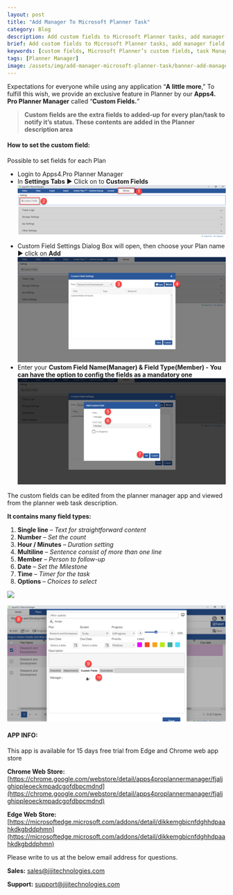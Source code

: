 ```yaml
---
layout: post
title: "Add Manager To Microsoft Planner Task"
category: Blog
description: Add custom fields to Microsoft Planner tasks, add manager field to planner task and assign manager to office 365
brief: Add custom fields to Microsoft Planner tasks, add manager field to planner task and assign manager to office 365.
keywords: [custom fields, Microsoft Planner’s custom fields, task Manager fields , Apps4.Pro Planner Manager, office 365 Planner task manager]
tags: [Planner Manager]
image: /assets/img/add-manager-microsoft-planner-task/banner-add-manager.png
---
```

Expectations for everyone while using any application “**A little more**,” To fulfill this wish, we provide an exclusive feature in Planner by our **Apps4. Pro Planner Manager** called “**Custom Fields.**”

> **Custom fields are the extra fields to added-up for every plan/task to notify it’s status. These contents are added in the Planner description area**

#### **How to set the custom field:**

Possible to set fields for each Plan
-   Login to Apps4.Pro Planner Manager
-   In **Settings Tabs** ▶ Click on to **Custom Fields**
![](/assets/img/add-manager-microsoft-planner-task/add-manager-setting.png)
-   Custom Field Settings Dialog Box will open, then choose your Plan name ▶ click on **Add**
![](/assets/img/add-manager-microsoft-planner-task/add-manager-customfields.png)
-   Enter your **Custom Field Name(Manager) & Field Type(Member) - You can have the option to config the fields as a mandatory one**
![](/assets/img/add-manager-microsoft-planner-task/add-manager.png)

The custom fields can be edited from the planner manager app and viewed from the planner web task description.

**It contains many field types:**
1.  **Single line** – *Text for straightforward content*
2.  **Number** – *Set the count*
3.  **Hour / Minutes** – *Duration setting*
4.  **Multiline** – *Sentence consist of more than one line*
5.  **Member** – *Person to follow-up*
6.  **Date** – *Set the Milestone*
7.  **Time** – *Timer for the task*
8.  **Options** – *Choices to select*

![](/assets/img/add-manager-microsoft-planner-task/add-manager-planner-task.gif)

![](/assets/img/add-manager-microsoft-planner-task/add-manager-final.png)

#### APP INFO:
This app is available for 15 days free trial from Edge and Chrome web
app store

**Chrome Web Store:**
[https://chrome.google.com/webstore/detail/apps4proplannermanager/fjaljghippleoeckmpadcgofdbpcmdnd](https://chrome.google.com/webstore/detail/apps4proplannermanager/fjaljghippleoeckmpadcgofdbpcmdnd)

**Edge Web Store:**
[https://microsoftedge.microsoft.com/addons/detail/dikkemgbicnfdghhdpaahkdkgbddphmn](https://microsoftedge.microsoft.com/addons/detail/dikkemgbicnfdghhdpaahkdkgbddphmn)

Please write to us at the below email address for questions.

**Sales:**
[sales@jijitechnologies.com](mailto:sales@jijitechnologies.com)

**Support:**
[support@jijitechnologies.com](mailto:support@jijitechnologies.com)
